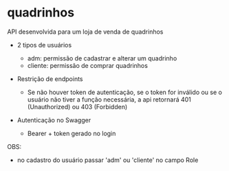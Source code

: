 # quadrinhos

API desenvolvida para um loja de venda de quadrinhos

- 2 tipos de usuários
  - adm: permissão de cadastrar e alterar um quadrinho
  - cliente: permissão de comprar quadrinhos
  
- Restrição de endpoints
  - Se não houver token de autenticação, se o token for inválido ou se o usuário não tiver a função necessária, a api retornará 401 (Unauthorized) ou 403 (Forbidden)
  
- Autenticação no Swagger
  - Bearer + token gerado no login
 
 OBS:
 - no cadastro do usuário passar 'adm' ou 'cliente' no campo Role
